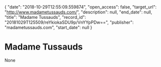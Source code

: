 {
  "date": "2018-10-29T12:55:09.559874", 
  "open_access": false, 
  "target_url": "http://www.madametussauds.com/", 
  "description": null, 
  "end_date": null, 
  "title": "Madame Tussauds", 
  "record_id": "20181029T125509/reYkiokaSDU9p/VnYYpPDw==", 
  "publisher": "madametussauds.com", 
  "start_date": null
}

# Madame Tussauds

None
